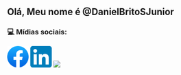 ## Olá, Meu nome é @DanielBritoSJunior

### :computer: Mídias sociais:
[<img src="https://raw.githubusercontent.com/felipez3r0/felipez3r0/master/assets/facebook.svg" width="50">](https://www.facebook.com/DanielBritodaSJunior) 
[<img src="https://raw.githubusercontent.com/felipez3r0/felipez3r0/master/assets/linkedin.svg" width="50">](www.linkedin.com/in/daniel-brito-da-silva-júnior-20b83b315) 
[<img src="file:///C:/Users/danie/OneDrive/%C3%81rea%20de%20Trabalho/instagram-1-svgrepo-com.svg" widht="50">](https://www.instagram.com/daniel.junior_9/?hl=pt_BR)

<!---
DanielBritoSJunior/DanielBritoSJunior is a ✨ special ✨ repository because its `README.md` (this file) appears on your GitHub profile.
You can click the Preview link to take a look at your changes.
--->
